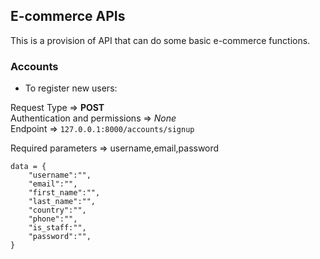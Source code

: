 ## E-commerce APIs

This is a provision of API that can do some basic e-commerce functions.



### Accounts 

* To register new users:

Request Type => **POST**
<br>
Authentication and permissions => *None*
<br>
Endpoint => `127.0.0.1:8000/accounts/signup`
<br>
 
<p>Required parameters => username,email,password </p>

```
data = {
    "username":"",
    "email":"",
    "first_name":"",
    "last_name":"",
    "country":"",
    "phone":"",
    "is_staff:"",
    "password":"",
}
```


